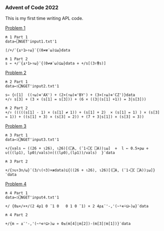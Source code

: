### Advent of Code 2022

This is my first time writing APL code.

[Problem 1](https://adventofcode.com/2022/day/1)

``` apl
⍝ 1 Part 1
data←⎕NGET'input1.txt'1

⌈/+/¨{⍎⍤1⊢↑⍵}¨{(0≠≢¨⍵)⊆⍵}data

⍝ 1 Part 2
s ← +/¨{⍎⍤1⊢↑⍵}¨{(0≠≢¨⍵)⊆⍵}data ⋄ +/s[(3↑⍒s)]
```

[Problem 2](https://adventofcode.com/2022/day/2)

``` apl
⍝ 2 Part 1
data←⊃⎕NGET'input2.txt'1

s← {⊂[1]  ((↑⍵)∊'AX') + (2×(↑⍵)∊'BY') + (3×(↑⍵)∊'CZ')}data
+/↑ s[3] + (3 × (s[1] = s[3])) + (6 × ((3|(s[1] +1)) = 3|s[3]))

⍝ 2 Part 2
+/↑ (((((s[1] - 1) × (s[1] ≠ 1)) + (s[1] + 2)  × (s[1] = 1) ) × (s[3] = 1)) + ((s[1] + 3) × (s[3] = 2)) + (7 + 3|s[1]) × (s[3] = 3))
```

[Problem 3](https://adventofcode.com/2022/day/3)

``` apl
⍝ 3 Part 1
data←⊃⎕NGET'input3.txt'1

+/{vals ← ((26 + ⍳26), ⍳26)[(⎕A, (¯1∘⎕C ⎕A))⍸⍵]  ⋄  l ← 0.5×⍴⍵ ⋄ ∪(((l⍴1), l⍴0)/vals)∩(((l⍴0),(l⍴1))/vals)  }¨data

⍝ 3 Part 2

+/{⊃∪↑3∩/⍵}¨(3/⍳(÷3)×≢data)⊆{((26 + ⍳26), ⍳26)[(⎕A, (¯1∘⎕C ⎕A))⍸⍵]}¨data
```

[Problem 4](https://adventofcode.com/2022/day/4)

``` apl
⍝ 4 Part 1
data←⊃⎕NGET'input4.txt'1

+/ {0≥×/×+/(2 4⍴1 0 ¯1 0   0 1 0 ¯1) × 2 4⍴⍎¨'-,'(~⍤∊⍨⊆⊢)⍵}¨data

⍝ 4 Part 2

+/{m ← ⍎¨'-,'(~⍤∊⍨⊆⊢)⍵ ⋄ 0≤(m[4]⌊m[2])-(m[3]⌈m[1])}¨data
```




